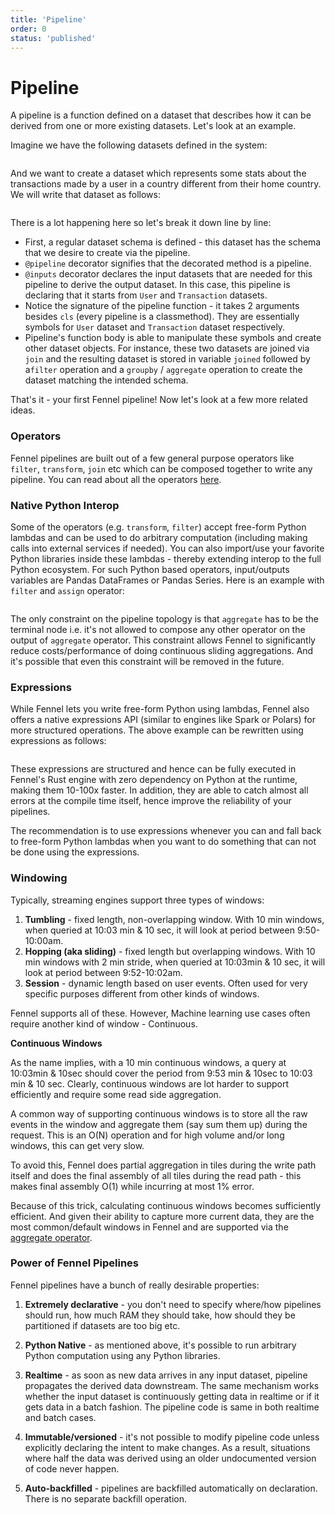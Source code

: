 ```yaml
---
title: 'Pipeline'
order: 0
status: 'published'
---
```


# Pipeline

A pipeline is a function defined on a dataset that describes how it can
be derived from one or more existing datasets. Let's look at an example.

Imagine we have the following datasets defined in the system:

<pre snippet="datasets/pipelines#datasets"></pre>


And we want to create a dataset which represents some stats about the
transactions made by a user in a country different from their home country.
We will write that dataset as follows:

<pre snippet="datasets/pipelines#pipeline"></pre>

There is a lot happening here so let's break it down line by line:

* First, a regular dataset schema is defined - this dataset has the
 schema that we desire to create via the pipeline.
* `@pipeline` decorator signifies that the decorated method is a pipeline.
* `@inputs` decorator declares the input datasets that are needed for this pipeline to
 derive the output dataset. In this case, this pipeline is declaring that it
 starts from `User` and `Transaction` datasets.
* Notice the signature of the pipeline function - it takes 2 arguments
  besides `cls` (every pipeline is a classmethod). They are essentially symbols 
  for `User` dataset and `Transaction` dataset respectively.
* Pipeline's function body is able to manipulate these symbols and create other 
  dataset objects. For instance, these two datasets are joined via `join` and 
  the resulting dataset is stored in variable `joined` followed by a`filter` 
  operation and a `groupby` / `aggregate` operation to create the dataset 
  matching the intended schema.

That's it - your first Fennel pipeline! Now let's look at a few more related
ideas.

### Operators

Fennel pipelines are built out of a few general purpose operators like `filter`,
`transform`, `join` etc which can be composed together to write any pipeline.
You can read about all the operators [here](/api-reference/operators). 


### Native Python Interop

Some of the operators (e.g. `transform`, `filter`) accept free-form Python 
lambdas and can be used to do arbitrary computation (including making calls into 
external services if needed). You can also import/use your favorite Python 
libraries inside these lambdas - thereby extending interop to the full Python
ecosystem. For such Python based operators, input/outputs variables 
are Pandas DataFrames or Pandas Series. Here is an example with `filter` and
`assign` operator:

<pre snippet="datasets/pipelines#transform_pipeline"
status="success" message="Using free-form Python in pipelines"
></pre>

The only constraint on the pipeline topology is that `aggregate` has to be the
terminal node i.e. it's not allowed to compose any other operator on the output
of `aggregate` operator. This constraint allows Fennel to
significantly reduce costs/performance of doing continuous sliding aggregations. 
And it's possible that even this constraint will be removed in the future.

### Expressions

While Fennel lets you write free-form Python using lambdas, Fennel also offers 
a native expressions API (similar to engines like Spark or Polars) for more 
structured operations. The above example can be rewritten using expressions as 
follows:

<pre snippet="datasets/pipelines#transform_pipeline_expr"
status="success" message="Using expressions in pipelines"
></pre>

These expressions are structured and hence can be fully executed in Fennel's 
Rust engine with zero dependency on Python at the runtime, making them 10-100x
faster. In addition, they are able to catch almost all errors at the compile 
time itself, hence improve the reliability of your pipelines.

The recommendation is to use expressions whenever you can and fall back to 
free-form Python lambdas when you want to do something that can not be done 
using the expressions.

### Windowing

Typically, streaming engines support three types of windows:

1. **Tumbling** - fixed length, non-overlapping window. With 10 min windows, when 
   queried at 10:03 min & 10 sec, it will look at period between 9:50-10:00am.
2. **Hopping (aka sliding)** - fixed length but overlapping windows. With 10 min windows
   with 2 min stride, when queried at 10:03min & 10 sec, it will look at period 
   between 9:52-10:02am.
3. **Session** - dynamic length based on user events. Often used for very specific 
   purposes different from other kinds of windows.

Fennel supports all of these. However, Machine learning use cases often require 
another kind of window - Continuous.  

**Continuous Windows**

As the name implies, with a 10 min continuous windows, a query at 10:03min & 10sec 
should cover the period from 9:53 min & 10sec to 10:03 min & 10 sec. Clearly, 
continuous windows are lot harder to support efficiently and require some read 
side aggregation. 

A common way of supporting continuous windows is to store all the raw events in 
the window and aggregate them (say sum them up) during the request. This is an 
O(N) operation and for high volume and/or long windows, this can get very slow.

To avoid this, Fennel does partial aggregation in tiles during the write path 
itself and does the final assembly of all tiles during the read path - this 
makes final assembly O(1) while incurring at most 1% error.

Because of this trick, calculating continuous windows becomes sufficiently 
efficient. And given their ability to capture more current data, they are the 
most common/default windows in Fennel and are supported via the 
[aggregate operator](/api-reference/operators/aggregate).

### Power of Fennel Pipelines

Fennel pipelines have a bunch of really desirable properties:

1. **Extremely declarative** - you don't need to specify where/how pipelines should
    run, how much RAM they should take, how should they be partitioned if datasets
    are too big etc.

2. **Python Native** - as mentioned above, it's possible to run arbitrary Python
   computation using any Python libraries.

3. **Realtime** - as soon as new data arrives in any input dataset, pipeline
   propagates the derived data downstream. The same mechanism works whether
   the input dataset is continuously getting data in realtime or if it gets data
   in a batch fashion. The pipeline code is same in both realtime and batch cases.

4. **Immutable/versioned** - it's not possible to modify pipeline code unless explicitly
   declaring the intent to make changes. As a result, situations where half the data
   was derived using an older undocumented version of code never happen.

5. **Auto-backfilled** - pipelines are backfilled automatically on declaration. There
   is no separate backfill operation.
